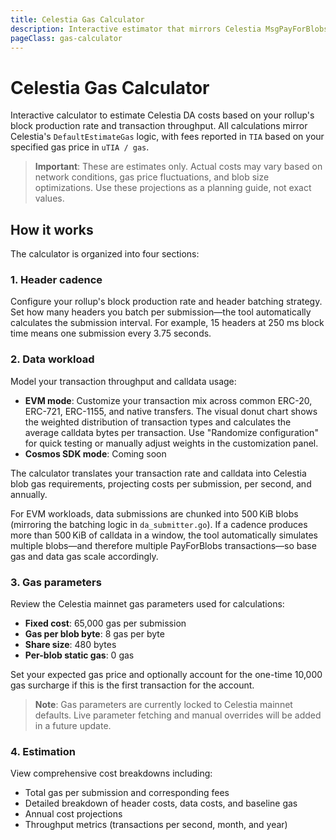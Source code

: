 ```yaml
---
title: Celestia Gas Calculator
description: Interactive estimator that mirrors Celestia MsgPayForBlobs gas logic with a focus on header sizing.
pageClass: gas-calculator
---
```


# Celestia Gas Calculator

Interactive calculator to estimate Celestia DA costs based on your rollup's block production rate and transaction throughput. All calculations mirror Celestia's `DefaultEstimateGas` logic, with fees reported in `TIA` based on your specified gas price in `uTIA / gas`.

> **Important**: These are estimates only. Actual costs may vary based on network conditions, gas price fluctuations, and blob size optimizations. Use these projections as a planning guide, not exact values.

## How it works

The calculator is organized into four sections:

### 1. Header cadence

Configure your rollup's block production rate and header batching strategy. Set how many headers you batch per submission—the tool automatically calculates the submission interval. For example, 15 headers at 250 ms block time means one submission every 3.75 seconds.

### 2. Data workload

Model your transaction throughput and calldata usage:

- **EVM mode**: Customize your transaction mix across common ERC-20, ERC-721, ERC-1155, and native transfers. The visual donut chart shows the weighted distribution of transaction types and calculates the average calldata bytes per transaction. Use "Randomize configuration" for quick testing or manually adjust weights in the customization panel.
- **Cosmos SDK mode**: Coming soon

The calculator translates your transaction rate and calldata into Celestia blob gas requirements, projecting costs per submission, per second, and annually.

For EVM workloads, data submissions are chunked into 500 KiB blobs (mirroring the batching logic in `da_submitter.go`). If a cadence produces more than 500 KiB of calldata in a window, the tool automatically simulates multiple blobs—and therefore multiple PayForBlobs transactions—so base gas and data gas scale accordingly.

### 3. Gas parameters

Review the Celestia mainnet gas parameters used for calculations:
- **Fixed cost**: 65,000 gas per submission
- **Gas per blob byte**: 8 gas per byte
- **Share size**: 480 bytes
- **Per-blob static gas**: 0 gas

Set your expected gas price and optionally account for the one-time 10,000 gas surcharge if this is the first transaction for the account.

> **Note**: Gas parameters are currently locked to Celestia mainnet defaults. Live parameter fetching and manual overrides will be added in a future update.

### 4. Estimation

View comprehensive cost breakdowns including:
- Total gas per submission and corresponding fees
- Detailed breakdown of header costs, data costs, and baseline gas
- Annual cost projections
- Throughput metrics (transactions per second, month, and year)

<CelestiaGasEstimator />
